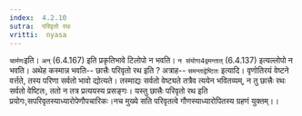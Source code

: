 ```yaml
---
index:  4.2.10
sutra:  परिवृतो रथः
vritti:  nyasa
---
```


`चार्मणः`इति। `अन्` (6.4.167) इति प्रकृतिभावे टिलोपो न भवति। `न संयोगा4द्वमन्तात्` (6.4.137) इत्यल्लोपो न भवति।
अथेह कस्मान्न भवति-- छात्त्रैः परिवृतो रथ इति ? अत्राह-- `समन्ताद्वेष्टितः` इत्यादि। वृणोतिरयं वेष्टने वर्त्तते, तस्य परिणा सर्वतो भावो द्योत्यते। तस्माद्यः सर्वतो वेष्ट्यते तत्रैव त्ययेन भवितव्यम्, न तु छात्त्रैः रथः सर्वतो वेष्टितः, ततो न तत्र प्रत्ययस्य प्रसङ्गः। यस्तु छात्त्रैः परिवृतो रथ इति प्रयोगः,सपरिवृतस्याध्यारोपेणौपचारिकः।नच मुख्ये सति परिवृतत्वे गौणस्याध्यारोपितस्य ग्रहणं युक्तम्।।

